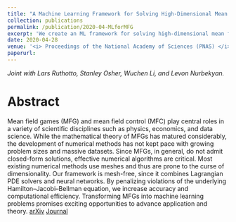 ```yaml
---
title: "A Machine Learning Framework for Solving High-Dimensional Mean Field Game and Mean Field Control Problems"
collection: publications
permalink: /publication/2020-04-MLforMFG
excerpt: 'We create an ML framework for solving high-dimensional mean field games.'
date: 2020-04-28
venue: '<i> Proceedings of the National Academy of Sciences (PNAS) </i>'
paperurl: 
---
```

<i> Joint with Lars Ruthotto, Stanley Osher, Wuchen Li, and Levon Nurbekyan.</i>

Abstract
======
Mean field games (MFG) and mean field control (MFC) play central roles in a variety of scientific disciplines such as physics, economics, and data science. While the mathematical theory of MFGs has matured considerably, the development of numerical methods has not kept pace with growing problem sizes and massive datasets. Since MFGs, in general, do not admit closed-form solutions, effective numerical algorithms are critical. Most existing numerical methods use meshes and thus are prone to the curse of dimensionality. Our framework is mesh-free, since it combines Lagrangian PDE solvers and neural networks. By penalizing violations of the underlying Hamilton–Jacobi–Bellman equation, we increase accuracy and computational efficiency. Transforming MFGs into machine learning problems promises exciting opportunities to advance application and theory.
[arXiv](https://arxiv.org/abs/1912.01825)
[Journal](https://www.pnas.org/content/117/17/9183)
